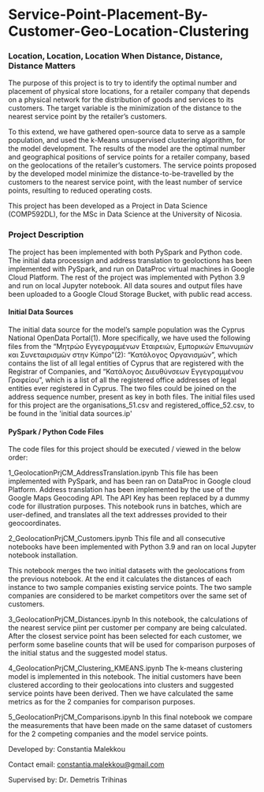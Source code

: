 # Service-Point-Placement-By-Customer-Geo-Location-Clustering
### Location, Location, Location When Distance, Distance, Distance Matters 

The purpose of this project is to try to identify the optimal number and placement of physical store locations, for a retailer company that depends on a physical network for the distribution of goods and services to its customers. The target variable is the minimization of the distance to the nearest service point by the retailer’s customers. 

To this extend, we have gathered open-source data to serve as a sample population, and used the k-Means unsupervised clustering algorithm, for the model development. The results of the model are the optimal number and geographical positions of service points for a retailer company, based on the geolocations of the retailer’s customers. The service points proposed by the developed model minimize the distance-to-be-travelled by the customers to the nearest service point, with the least number of service points, resulting to reduced operating costs. 

This project has been developed as a Project in Data Science (COMP592DL), for the MSc in Data Science at the University of Nicosia.

### Project Description

The project has been implemented with both PySpark and Python code. The initial data processign and address translation to geoloctions has been implemented with PySpark, and run on DataProc virtual machines in Google Cloud Platform. The rest of the project was implemented with Python 3.9 and run on local Jupyter notebook. All data soures and output files have been uploaded to a Google Cloud Storage Bucket, with public read access.

#### Initial Data Sources

The initial data source for the model’s sample population was the Cyprus National OpenData Portal(1). More specifically, we have used the following files from the “Μητρώο Εγγεγραμμένων Εταιρειών, Εμπορικών Επωνυμιών και Συνεταιρισμών στην Κύπρο”(2): “Κατάλογος Οργανισμών”, which contains the list of all legal entities of Cyprus that are registered with the Registrar of Companies, and “Κατάλογος Διευθύνσεων Εγγεγραμμένου Γραφείου”, which is a list of all the registered office addresses of legal entities ever registered in Cyprus. The two files could be joined on the address sequence number, present as key in both files. The initial files used for this project are the organisations_51.csv and registered_office_52.csv, to be found in the 'initial data sources.ip'

#### PySpark / Python Code Files

The code files for this project should be executed / viewed in the below order:

1_GeolocationPrjCM_AddressTranslation.ipynb
This file has been implemented with PySpark, and has been ran on DataProc in Google cloud Platform. Address translation has been implemented by the use of the Google Maps Geocoding API. The API Key has been replaced by a dummy code for illustration purposes.
This notebook runs in batches, which are user-defined, and translates all the text addresses provided to their geocoordinates.

2_GeolocationPrjCM_Customers.ipynb
This file and all consecutive notebooks have been implemented with Python 3.9 and ran on local Jupyter notebook installation. 

This notebook merges the two initial datasets with the geolocations from the previous notebook. At the end it calculates the distances of each instance to two sample companies existing service points. The two sample companies are considered to be market competitors over the same set of customers.

3_GeolocationPrjCM_Distances.ipynb
In this notebook, the calculations of the nearest service piint per customer per company are being calculated. After the closest service point has been selected for each customer, we perform some baseline counts that will be used for comparison purposes of the initial status and the suggested model status. 

4_GeolocationPrjCM_Clustering_KMEANS.ipynb
The k-means clustering model is implemented in this notebook. The initial customers have been clustered according to their geolocations into clusters and suggested service points have been derived. Then we have calculated the same metrics as for the 2 companies for comparison purposes. 

5_GeolocationPrjCM_Comparisons.ipynb
In this final notebook we compare the measurements that have been made on the same dataset of customers for the 2 competing companies and the model service points. 

Developed by: Constantia Malekkou

Contact email: constantia.malekkou@gmail.com

Supervised by: Dr. Demetris Trihinas
